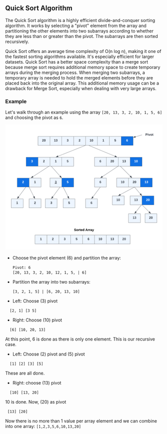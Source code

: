 ## Quick Sort Algorithm

The Quick Sort algorithm is a highly efficient divide-and-conquer sorting algorithm. It works by selecting a "pivot" element from the array and partitioning the other elements into two subarrays according to whether they are less than or greater than the pivot. The subarrays are then sorted recursively.

Quick Sort offers an average time complexity of O(n log n), making it one of the fastest sorting algorithms available. It's especially efficient for larger datasets. Quick Sort has a better space complexity than a merge sort because merge sort requires additional memory space to create temporary arrays during the merging process. When merging two subarrays, a temporary array is needed to hold the merged elements before they are placed back into the original array. This additional memory usage can be a drawback for Merge Sort, especially when dealing with very large arrays.

### Example

Let's walk through an example using the array `[20, 13, 3, 2, 10, 1, 5, 6]` and choosing the pivot as `6`.

<img src="../images/quicksort.png" width="600" />

- Choose the pivot element (6) and partition the array:

  ```text
  Pivot: 6
  [20, 13, 3, 2, 10, 12, 1, 5, | 6]
  ```

- Partition the array into two subarrays:

  ```text
  [3, 2, 1, 5] | [6, 20, 13, 10]

  ```

- Left: Choose (3) pivot

```text
  [2, 1] [3 5]

```

- Right: Choose (10) pivot

```text
  [6] [10, 20, 13]

```

At this point, 6 is done as there is only one element. This is our recursive case.

- Left: Choose (2) pivot and (5) pivot

```text
  [1] [2] [3] [5]

```

These are all done.

- Right: choose (13) pivot

```text
  [10] [13, 20]

```

10 is done. Now, (20) as pivot

```text
 [13] [20]

```

Now there is no more than 1 value per array element and we can combine into one array: `[1,2,3,5,6,10,13,20]`
